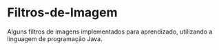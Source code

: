 # Filtros-de-Imagem
Alguns filtros de imagens implementados para aprendizado, utilizando a linguagem de programação Java.
